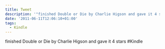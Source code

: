 ```yaml
---
title: Tweet
description: '"finished Double or Die by Charlie Higson and gave it 4 stars  #Kindle"'
date: '2011-06-11T12:06:10+01:00'
tags:
  - Kindle
---
```

finished Double or Die by Charlie Higson and gave it 4 stars  #Kindle
